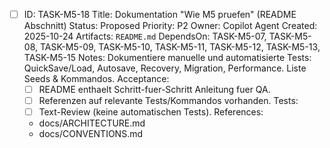 - [ ] ID: TASK-M5-18
  Title: Dokumentation "Wie M5 pruefen" (README Abschnitt)
  Status: Proposed
  Priority: P2
  Owner: Copilot Agent
  Created: 2025-10-24
  Artifacts: `README.md`
  DependsOn: TASK-M5-07, TASK-M5-08, TASK-M5-09, TASK-M5-10, TASK-M5-11, TASK-M5-12, TASK-M5-13, TASK-M5-15
  Notes:
  Dokumentiere manuelle und automatisierte Tests: QuickSave/Load, Autosave, Recovery, Migration, Performance. Liste Seeds & Kommandos.
  Acceptance:
  - [ ] README enthaelt Schritt-fuer-Schritt Anleitung fuer QA.
  - [ ] Referenzen auf relevante Tests/Kommandos vorhanden.
  Tests:
  - [ ] Text-Review (keine automatischen Tests).
  References:
  - docs/ARCHITECTURE.md
  - docs/CONVENTIONS.md
